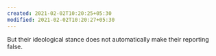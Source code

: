 ```yaml
---
created: 2021-02-02T10:20:25+05:30
modified: 2021-02-02T10:20:27+05:30
---
```


But their ideological stance does not automatically make their reporting false.
